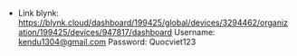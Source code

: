 - Link blynk: https://blynk.cloud/dashboard/199425/global/devices/3294462/organization/199425/devices/947817/dashboard
Username: kendu1304@gmail.com
Password: Quocviet123
  
